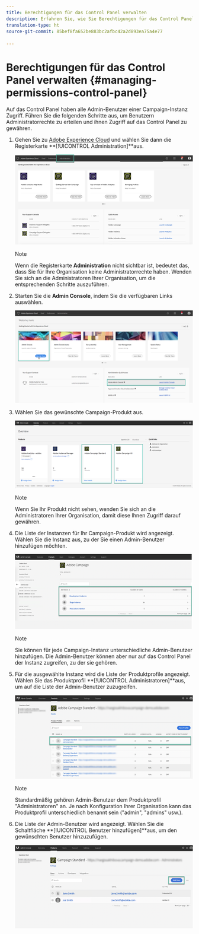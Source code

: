 ```yaml
---
title: Berechtigungen für das Control Panel verwalten
description: Erfahren Sie, wie Sie Berechtigungen für das Control Panel verwalten
translation-type: ht
source-git-commit: 85bef8fa652be883bc2afbc42a2d893ea75a4e77

---
```



# Berechtigungen für das Control Panel verwalten {#managing-permissions-control-panel}

Auf das Control Panel haben alle Admin-Benutzer einer Campaign-Instanz Zugriff. Führen Sie die folgenden Schritte aus, um Benutzern Administratorrechte zu erteilen und ihnen Zugriff auf das Control Panel zu gewähren.

1. Gehen Sie zu [Adobe Experience Cloud](https://amc.experiencecloud.adobe.com/exc-content/login.html) und wählen Sie dann die Registerkarte **[!UICONTROL Administration]**aus.

   ![](assets/do-not-localize/control_panel_add_user1.png)

   >[!NOTE]
   >
   >Wenn die Registerkarte <b>Administration</b> nicht sichtbar ist, bedeutet das, dass Sie für Ihre Organisation keine Administratorrechte haben. Wenden Sie sich an die Administratoren Ihrer Organisation, um die entsprechenden Schritte auszuführen.

1. Starten Sie die **Admin Console**, indem Sie die verfügbaren Links auswählen.

   ![](assets/do-not-localize/control_panel_admin1.png)

1. Wählen Sie das gewünschte Campaign-Produkt aus.

   ![](assets/do-not-localize/control_panel_add_user3.png)

   >[!NOTE]
   >
   >Wenn Sie Ihr Produkt nicht sehen, wenden Sie sich an die Administratoren Ihrer Organisation, damit diese Ihnen Zugriff darauf gewähren.

1. Die Liste der Instanzen für Ihr Campaign-Produkt wird angezeigt. Wählen Sie die Instanz aus, zu der Sie einen Admin-Benutzer hinzufügen möchten.

   ![](assets/do-not-localize/control_panel_add_user4.png)

   >[!NOTE]
   >
   >Sie können für jede Campaign-Instanz unterschiedliche Admin-Benutzer hinzufügen. Die Admin-Benutzer können aber nur auf das Control Panel der Instanz zugreifen, zu der sie gehören.

1. Für die ausgewählte Instanz wird die Liste der Produktprofile angezeigt. Wählen Sie das Produktprofil **[!UICONTROL Administratoren]**aus, um auf die Liste der Admin-Benutzer zuzugreifen.

   ![](assets/do-not-localize/control_panel_add_user_5.png)

   >[!NOTE]
   >
   >Standardmäßig gehören Admin-Benutzer dem Produktprofil &quot;Administratoren&quot; an. Je nach Konfiguration Ihrer Organisation kann das Produktprofil unterschiedlich benannt sein (&quot;admin&quot;, &quot;admins&quot; usw.).

1. Die Liste der Admin-Benutzer wird angezeigt. Wählen Sie die Schaltfläche **[!UICONTROL Benutzer hinzufügen]**aus, um den gewünschten Benutzer hinzuzufügen.

   ![](assets/do-not-localize/control_panel_add_user_6.png)
